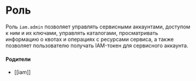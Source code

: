 # Роль

Роль `iam.admin` позволяет управлять сервисными аккаунтами, доступом к ним и их ключами, управлять каталогами, просматривать информацию о квотах и операциях с ресурсами сервиса, а также позволяет пользователю получать IAM-токен для сервисного аккаунта.


#### Родители

- [[iam]]
